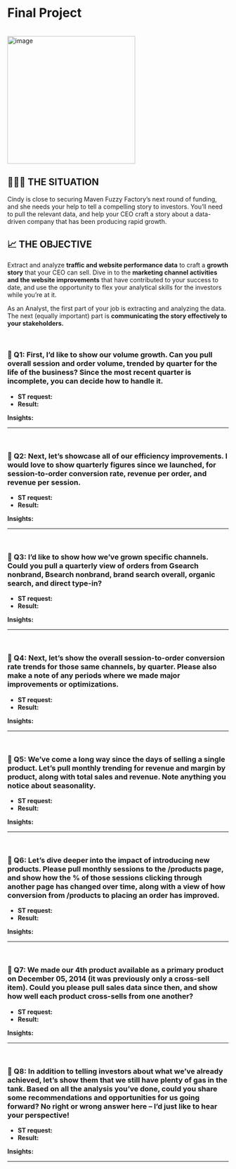 # Final Project

</br>

<img width="291" alt="image" src="https://user-images.githubusercontent.com/81607668/171322246-c494af57-1fd1-4009-a8fc-9dec714e6f9c.png">


## 👩🏻‍💼 THE SITUATION

Cindy is close to securing Maven Fuzzy Factory’s next round of funding, and she needs your help to tell a compelling story to investors. You’ll need to pull the relevant data, and help your CEO craft a story about a data-driven company that has been producing rapid growth.

## 📈 THE OBJECTIVE

Extract and analyze **traffic and website performance data** to craft a **growth story** that your CEO can sell. Dive in to the **marketing channel activities and the website improvements** that have contributed to your success to date, and use the opportunity to flex your analytical skills for the investors while you’re at it.

As an Analyst, the first part of your job is extracting and analyzing the data. The next (equally important) part is **communicating the story effectively to your stakeholders.**

</br>

### 📌 Q1: First, I’d like to show our volume growth. Can you pull overall session and order volume, trended by quarter for the life of the business? Since the most recent quarter is incomplete, you can decide how to handle it.

- **ST request:**
- **Result:**

**Insights:**

***
</br>

### 📌 Q2: Next, let’s showcase all of our efficiency improvements. I would love to show quarterly figures since we launched, for session-to-order conversion rate, revenue per order, and revenue per session.
- **ST request:**
- **Result:**

**Insights:**

***
</br>

### 📌 Q3: I’d like to show how we’ve grown specific channels. Could you pull a quarterly view of orders from Gsearch nonbrand, Bsearch nonbrand, brand search overall, organic search, and direct type-in?
- **ST request:**
- **Result:**

**Insights:**

***
</br>

### 📌 Q4: Next, let’s show the overall session-to-order conversion rate trends for those same channels, by quarter. Please also make a note of any periods where we made major improvements or optimizations.
- **ST request:**
- **Result:**

**Insights:**

***
</br>

### 📌 Q5: We’ve come a long way since the days of selling a single product. Let’s pull monthly trending for revenue and margin by product, along with total sales and revenue. Note anything you notice about seasonality.

- **ST request:**
- **Result:**

**Insights:**

***
</br>

### 📌 Q6: Let’s dive deeper into the impact of introducing new products. Please pull monthly sessions to the /products page, and show how the % of those sessions clicking through another page has changed over time, along with a view of how conversion from /products to placing an order has improved.

- **ST request:**
- **Result:**

**Insights:**

***
</br>

### 📌 Q7: We made our 4th product available as a primary product on December 05, 2014 (it was previously only a cross-sell item). Could you please pull sales data since then, and show how well each product cross-sells from one another?

- **ST request:**
- **Result:**

**Insights:**

***
</br>

### 📌 Q8: In addition to telling investors about what we’ve already achieved, let’s show them that we still have plenty of gas in the tank. Based on all the analysis you’ve done, could you share some recommendations and opportunities for us going forward? No right or wrong answer here – I’d just like to hear your perspective!

- **ST request:**
- **Result:**

**Insights:**

***
</br>
